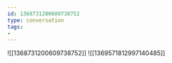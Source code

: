 ```yaml
---
id: 1368731200609738752
type: conversation
tags:
- 
---
```

![[1368731200609738752]]
![[1369571812997140485]]

